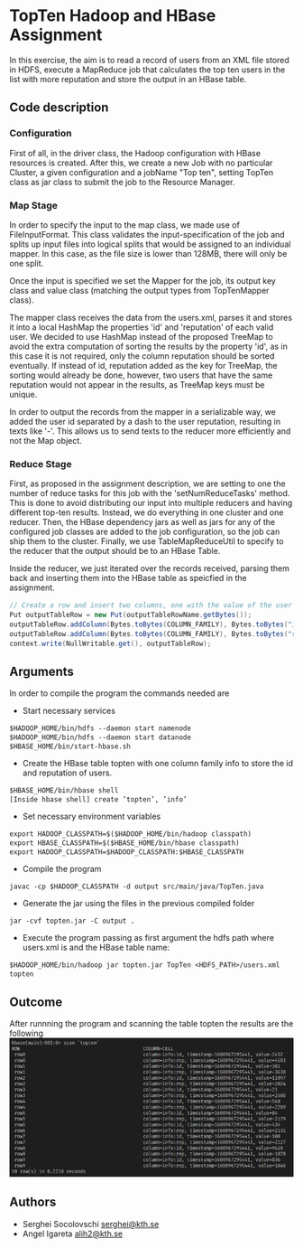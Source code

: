 # TopTen Hadoop and HBase Assignment

In this exercise, the aim is to read a record of users from an XML file stored in HDFS, execute a MapReduce job that calculates
the top ten users in the list with more reputation and store the output in an HBase table.

## Code description
### Configuration
First of all, in the driver class, the Hadoop configuration with HBase resources is created. After this, we create a new Job 
with no particular Cluster, a given configuration and a jobName "Top ten", setting TopTen class as jar class to submit the job 
to the Resource Manager.

### Map Stage
In order to specify the input to the map class, we made use of FileInputFormat. This class validates the input-specification of the job and splits up input files into logical splits that would be assigned to an individual mapper. In this case, as the file size is lower than 128MB,
there will only be one split.

Once the input is specified we set the Mapper for the job, its output key class and value class (matching the output types from TopTenMapper class).

The mapper class receives the data from the users.xml, parses it and stores it into a local HashMap the properties 'id' and 'reputation' of each valid user.
We decided to use HashMap instead of the proposed TreeMap to avoid the extra computation of sorting the results by the property 'id', as in this case it is not required, only the column reputation should be sorted eventually. If instead of id, reputation added as the key for TreeMap, the sorting would already be done, however, two users that have the same reputation would not appear in the results, as TreeMap keys must be unique.

In order to output the records from the mapper in a serializable way, we added the user id separated by a dash to the user reputation, 
resulting in texts like '<key>-<reputation>'. This allows us to send texts to the reducer more efficiently and not the Map object.

### Reduce Stage
First, as proposed in the assignment description, we are setting to one the number of reduce tasks for this job with the 'setNumReduceTasks' method. 
This is done to avoid distributing our input into multiple reducers and having different top-ten results. Instead, we do everything in
one cluster and one reducer. Then, the HBase dependency jars as well as jars for any of the configured job classes are added to the job configuration, so the job can ship them to the cluster. Finally, we use TableMapReduceUtil to specify to the reducer that the output should be to an HBase Table.

Inside the reducer, we just iterated over the records received, parsing them back and inserting them into the HBase table as speicfied in the assignment.
```scala
// Create a row and insert two columns, one with the value of the user id and other one with user reputation
Put outputTableRow = new Put(outputTableRowName.getBytes());
outputTableRow.addColumn(Bytes.toBytes(COLUMN_FAMILY), Bytes.toBytes("id"), Bytes.toBytes(userRecordParsed[0]));
outputTableRow.addColumn(Bytes.toBytes(COLUMN_FAMILY), Bytes.toBytes("rep"), Bytes.toBytes(userRecordParsed[1]));
context.write(NullWritable.get(), outputTableRow);
```

## Arguments

In order to compile the program the commands needed are

- Start necessary services
```
$HADOOP_HOME/bin/hdfs --daemon start namenode
$HADOOP_HOME/bin/hdfs --daemon start datanode
$HBASE_HOME/bin/start-hbase.sh
```
- Create the HBase table topten with one column family info to store the id and reputation of users.
```
$HBASE_HOME/bin/hbase shell
[Inside hbase shell] create ’topten’, ’info’
```
- Set necessary environment variables
```
export HADOOP_CLASSPATH=$($HADOOP_HOME/bin/hadoop classpath)
export HBASE_CLASSPATH=$($HBASE_HOME/bin/hbase classpath)
export HADOOP_CLASSPATH=$HADOOP_CLASSPATH:$HBASE_CLASSPATH
```
- Compile the program
```
javac -cp $HADOOP_CLASSPATH -d output src/main/java/TopTen.java
```

- Generate the jar using the files in the previous compiled folder
```
jar -cvf topten.jar -C output .
```

- Execute the program passing as first argument the hdfs path where users.xml is and the HBase table name:
```
$HADOOP_HOME/bin/hadoop jar topten.jar TopTen <HDFS_PATH>/users.xml topten
```

## Outcome
After runnning the program and scanning the table topten the results are the following
![Results](output.jpeg)

## Authors
- Serghei Socolovschi [serghei@kth.se](mailto:serghei@kth.se)
- Angel Igareta [alih2@kth.se](mailto:alih2@kth.se)
